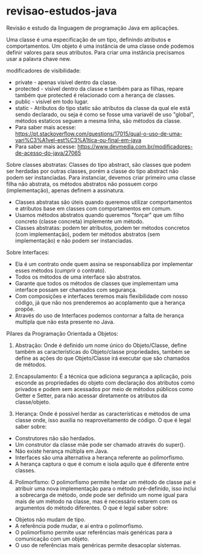 # revisao-estudos-java
Revisão e estudo da linguagem de programação Java em aplicações.

Uma classe é uma especificação de um tipo, definindo atributos e comportamentos.
Um objeto é uma instância de uma classe onde podemos definir valores para seus atributos.
Para criar uma instância precisamos usar a palavra chave new.

modificadores de visibilidade:
- private - apenas visível dentro da classe.
- protected - visível dentro da classe e também para as filhas, repare também que protected é relacionado com a herança de classes.
- public - visível em todo lugar.
- static - Atributos do tipo static são atributos da classe da qual ele está sendo declarado, ou seja é como se fosse uma variavél de uso "global", métodos estaticos seguem a mesma linha, são métodos da classe.
- Para saber mais acesse: https://pt.stackoverflow.com/questions/17015/qual-o-uso-de-uma-vari%C3%A1vel-est%C3%A1tica-ou-final-em-java
- Para saber mais acesse: https://www.devmedia.com.br/modificadores-de-acesso-do-java/27065

Sobre classes abstratas:
Classes do tipo abstract, são classes que podem ser herdadas por outras classes, porém a classe do tipo abstract não podem ser instanciadas. Para instanciar, devemos criar primeiro uma classe filha não abstrata, os métodos abstratos não possuem corpo (implementação), apenas definem a assinatura.
- Classes abstratas são úteis quando queremos utilizar comportamentos e atributos base em classes com comportamentos em comum.
- Usamos métodos abstratos quando queremos "forçar" que um filho concreto (classe concreta) implemente um método.
- Classes abstratas: podem ter atributos, podem ter métodos concretos (com implementação), podem ter métodos abstratos (sem implementação) e não podem ser instanciadas.

Sobre Interfaces:
- Ela é um contrato onde quem assina se responsabiliza por implementar esses métodos (cumprir o contrato).
- Todos os métodos de uma interface são abstratos.
- Garante que todos os métodos de classes que implementam uma interface possam ser chamados com segurança.
- Com composições e interfaces teremos mais flexibilidade com nosso código, já que não nos prenderemos ao acoplamento que a herança propõe.
- Através do uso de Interfaces podemos contornar a falta de herança multipla que não esta presente no Java.

Pilares da Programação Orientada a Objetos:

1) Abstração: Onde é definido um nome único do Objeto/Classe, define também as características do Objeto/classe propriedades, também se define as ações do que Objeto/Classe irá executar que são chamados de métodos.

2) Encapsulamento: É a técnica que adiciona segurança a aplicação, pois esconde as propriedades do objeto com declaração dos atributos como privados e podem sem acessados por meio de métodos públicos como Getter e Setter, para não acessar diretamente os atributos da classe/objeto.

3) Herança: Onde é possível herdar as características e métodos de uma classe onde, isso auxilia no reaproveitamento de código.
 O que é legal saber sobre:
- Construtores não são herdados.
- Um construtor da classe mãe pode ser chamado através do super().
- Não existe herança múltipla em Java.
- Interfaces são uma alternativa a herança referente ao polimorfismo.
- A herança captura o que é comum e isola aquilo que é diferente entre classes.

4) Polimorfismo: O polimorfismo permite herdar um método de classe pai e atribuir uma nova implementação para o método pré-definido, isso inclui a sobrecarga de método, onde pode ser definido um nome igual para mais de um método na classe, mas é necessário estarem com os argumentos do método diferentes.
 O que é legal saber sobre:
- Objetos não mudam de tipo.
- A referência pode mudar, e aí entra o polimorfismo.
- O polimorfismo permite usar referências mais genéricas para a comunicação com um objeto.
- O uso de referências mais genéricas permite desacoplar sistemas.
